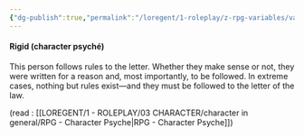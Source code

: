 ```yaml
---
{"dg-publish":true,"permalink":"/loregent/1-roleplay/z-rpg-variables/variables-character/variables-character-psyche/rigid/","noteIcon":""}
---
```


#### Rigid (character psyché)

This person follows rules to the letter. Whether they make sense or not, they were written for a reason and, most importantly, to be followed. In extreme cases, nothing but rules exist—and they must be followed to the letter of the law.

(read : [[LOREGENT/1 - ROLEPLAY/03 CHARACTER/character in general/RPG - Character Psyche\|RPG - Character Psyche]])
